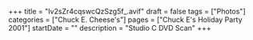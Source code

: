+++
title = "Iv2sZr4cqswcQzSzg5f_.avif"
draft = false
tags = ["Photos"]
categories = ["Chuck E. Cheese's"]
pages = ["Chuck E's Holiday Party 2001"]
startDate = ""
description = "Studio C DVD Scan"
+++
